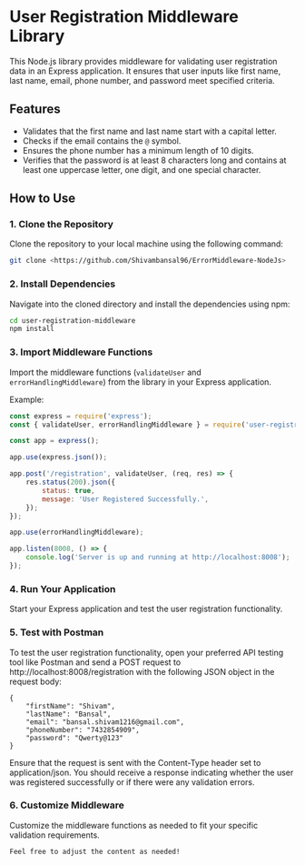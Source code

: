 <!-- 
# User Registration Middleware Library

This Node.js library provides middleware for validating user registration data in an Express application. It ensures that user inputs like first name, last name, email, phone number, and password meet specified criteria.

## Features

- Validates that the first name and last name start with a capital letter.
- Checks if the email contains the `@` symbol.
- Ensures the phone number has a minimum length of 10 digits.
- Verifies that the password is at least 8 characters long and contains at least one uppercase letter, one digit, and one special character.


## How TO USE:
 -->


# User Registration Middleware Library

This Node.js library provides middleware for validating user registration data in an Express application. It ensures that user inputs like first name, last name, email, phone number, and password meet specified criteria.

## Features

- Validates that the first name and last name start with a capital letter.
- Checks if the email contains the `@` symbol.
- Ensures the phone number has a minimum length of 10 digits.
- Verifies that the password is at least 8 characters long and contains at least one uppercase letter, one digit, and one special character.

## How to Use

### 1. Clone the Repository

Clone the repository to your local machine using the following command:

```bash
git clone <https://github.com/Shivambansal96/ErrorMiddleware-NodeJs>
```

### 2. Install Dependencies

Navigate into the cloned directory and install the dependencies using npm:

```bash
cd user-registration-middleware
npm install
```

### 3. Import Middleware Functions

Import the middleware functions (`validateUser` and `errorHandlingMiddleware`) from the library in your Express application.

Example:

```javascript
const express = require('express');
const { validateUser, errorHandlingMiddleware } = require('user-registration-middleware');

const app = express();

app.use(express.json());

app.post('/registration', validateUser, (req, res) => {
    res.status(200).json({
        status: true,
        message: 'User Registered Successfully.',
    });
});

app.use(errorHandlingMiddleware);

app.listen(8008, () => {
    console.log('Server is up and running at http://localhost:8008');
});
```

### 4. Run Your Application

Start your Express application and test the user registration functionality.


### 5. Test with Postman
To test the user registration functionality, open your preferred API testing tool like Postman and send a POST request to http://localhost:8008/registration with the following JSON object in the request body:

```
{
    "firstName": "Shivam",
    "lastName": "Bansal",
    "email": "bansal.shivam1216@gmail.com",
    "phoneNumber": "7432854909",
    "password": "Qwerty@123"
}

```

Ensure that the request is sent with the Content-Type header set to application/json. You should receive a response indicating whether the user was registered successfully or if there were any validation errors.

### 6. Customize Middleware

Customize the middleware functions as needed to fit your specific validation requirements.
```
Feel free to adjust the content as needed!
```
<!-- ## Installation

Install the library using npm:

```bash
npm i user-registration-middleware
```

## Usage

### Basic Setup

```javascript
const express = require('express');

const { validateUser } = require('user-registration-validation');
// Add the above line in your code

const app = express();

app.use(express.json());

app.post('/registration', validateUser, (req, res) => {
    res.status(200).json({
        status: true,
        message: 'User Registered Successfully.',
    });
});

app.use(errorHandlingMiddleware);

app.listen(8008, () => {
    console.log('Server is up and running at http://localhost:8008');
});
```
 -->
